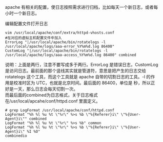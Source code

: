 apache 有相关的配置，使日志按照需求进行归档，比如每天一个新日志，或者每小时一个新日志。  

编辑配置文件打开日志

    vim /usr/local/apache/conf/extra/httpd-vhosts.conf
    #在对应的虚拟主机配置文件中加入
    ErrorLog "|/usr/local/apache/bin/rotatelogs -l /usr/local/apache/logs/aaa-error_%Y%m%d.log 86400"
    CustomLog "|/usr/local/apache/bin/rotatelogs -l /usr/local/apache/logs/aaa-access_%Y%m%d.log 86400" combined
说明：上面是两行，注意不要写成多于两行。ErrorLog 是错误日志，CustomLog
是访问日志。最前面的那个竖线其实就是管道符，意思是把产生的日志交给
rotatelogs 这个工具，而这个工具就是 apache 自带的切割日志的工具。-l
的作用是校准时区为 UTC，也就是北京时间。最后面的 86400，单位是
秒，所以正好是一天，那么日志会每天切割一次。  
而最后面的combined为日志格式，关于日志格式在/usr/local/apcahe/conf/httpd.conf 里面定义。

    # grep LogFormat /usr/local/apache/conf/httpd.conf
    LogFormat "%h %l %u %t \"%r\" %>s %b \"%{Referer}i\" \"%{User-Agent}i\"" combined
    LogFormat "%h %l %u %t \"%r\" %>s %b" common
    LogFormat "%h %l %u %t \"%r\" %>s %b \"%{Referer}i\" \"%{User-Agent}i\" %I %O"
    combinedio
